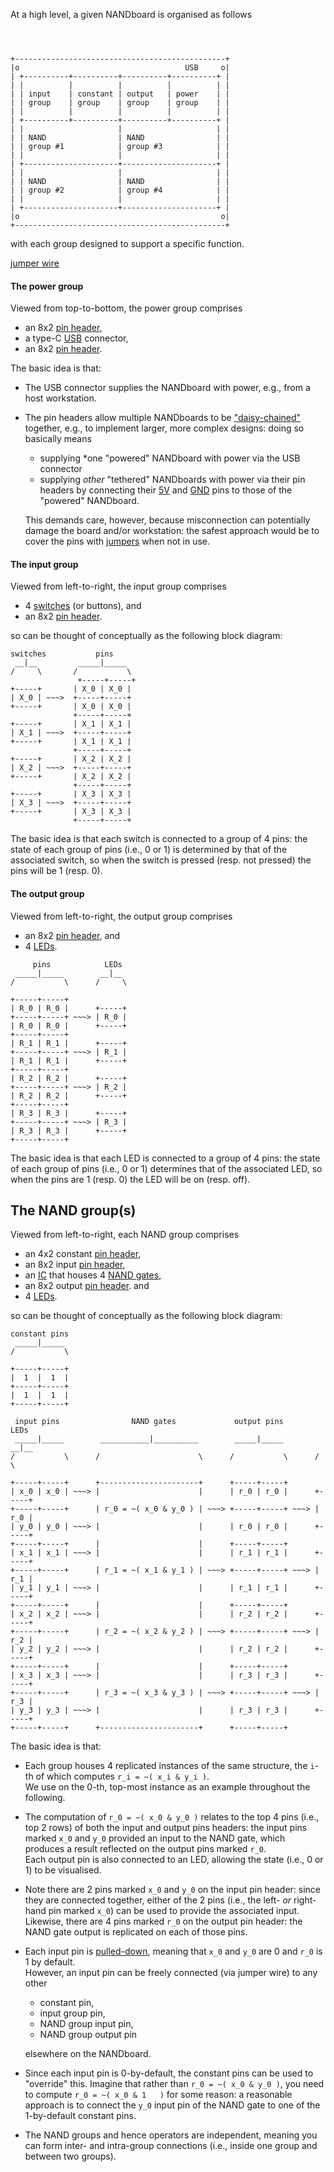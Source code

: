 At a high level, a given 
NANDboard
is organised as follows

```



+-----------------------------------------------+
|o                                     USB     o|
| +----------+----------+----------+----------+ |
| |          |          |          |          | |
| | input    | constant | output   | power    | |
| | group    | group    | group    | group    | |
| |          |          |          |          | |
| +----------+----------+----------+----------+ |
| |                     |                     | |
| | NAND                | NAND                | |
| | group #1            | group #3            | |
| |                     |                     | |
| +---------------------+---------------------+ |
| |                     |                     | |
| | NAND                | NAND                | |
| | group #2            | group #4            | |
| |                     |                     | |
| +---------------------+---------------------+ |
|o                                             o|
+-----------------------------------------------+

```

with each group designed to support a specific function.

[jumper wire](https://en.wikipedia.org/wiki/Jump_wire)


#### The power    group

Viewed from top-to-bottom,
the  power  group comprises

- an 8x2          [pin header](https://en.wikipedia.org/wiki/Pin_header),
- a type-C [USB](https://en.wikipedia.org/wiki/USB) connector,
- an 8x2          [pin header](https://en.wikipedia.org/wiki/Pin_header).

The basic idea is that:

- The USB connector supplies the 
  NANDboard 
  with power, e.g., from a host workstation.
- The pin headers allow multiple 
  NANDboards 
  to be
  ["daisy-chained"](https://en.wikipedia.org/wiki/Daisy_chain_(electrical_engineering))
  together, e.g., to implement larger, more complex designs: doing
  so basically means 
  
  - supplying *one
    "powered"  NANDboard 
    with power via the USB connector
  - supplying *other*
    "tethered" NANDboards
    with power via their pin headers by connecting their
     [5V](https://en.wikipedia.org/wiki/Volt)
    and
    [GND](https://en.wikipedia.org/wiki/Ground_(electricity))
    pins to those of the
    "powered"  NANDboard.

  This demands care, however, because misconnection can potentially 
  damage the board and/or workstation: the safest approach would be
  to cover the pins with
  [jumpers](https://en.wikipedia.org/wiki/Jumper_(computing))
  when not in use.

#### The input    group

Viewed from left-to-right, 
the   input group comprises

- 4 [switches](http://en.wikipedia.org/wiki/Switch) (or buttons),
  and
- an 8x2          [pin header](https://en.wikipedia.org/wiki/Pin_header).

so can be thought of conceptually as the following block diagram:
   
```
switches           pins 
 __|__         _____|_____ 
/     \       /           \
               +-----+-----+
+-----+       | X_0 | X_0 |
| X_0 | ~~~>  +-----+-----+
+-----+       | X_0 | X_0 |
              +-----+-----+
+-----+       | X_1 | X_1 |
| X_1 | ~~~>  +-----+-----+
+-----+       | X_1 | X_1 |
              +-----+-----+
+-----+       | X_2 | X_2 |
| X_2 | ~~~>  +-----+-----+
+-----+       | X_2 | X_2 |
              +-----+-----+
+-----+       | X_3 | X_3 |
| X_3 | ~~~>  +-----+-----+
+-----+       | X_3 | X_3 |
              +-----+-----+
```

The basic idea is that
each switch is connected to a group of 4 pins:
the state of each group of pins (i.e., 0 or 1)
is determined by
that of the associated switch,
so when the switch is pressed (resp. not pressed) the pins will be 1 (resp. 0).

#### The output   group

Viewed from left-to-right, 
the  output group comprises

- an 8x2          [pin header](https://en.wikipedia.org/wiki/Pin_header),
  and
- 4 [LEDs](https://en.wikipedia.org/wiki/Light-emitting_diode).

```
     pins            LEDs
 _____|_____        __|__
/           \      /     \

+-----+-----+
| R_0 | R_0 |      +-----+
+-----+-----+ ~~~> | R_0 |
| R_0 | R_0 |      +-----+
+-----+-----+
| R_1 | R_1 |      +-----+
+-----+-----+ ~~~> | R_1 | 
| R_1 | R_1 |      +-----+
+-----+-----+
| R_2 | R_2 |      +-----+
+-----+-----+ ~~~> | R_2 |
| R_2 | R_2 |      +-----+
+-----+-----+
| R_3 | R_3 |      +-----+
+-----+-----+ ~~~> | R_3 |
| R_3 | R_3 |      +-----+
+-----+-----+
```

The basic idea is that
each LED    is connected to a group of 4 pins:
the state of each group of pins (i.e., 0 or 1)
determines
that of the associated LED,
so when the pins are 1 (resp. 0) the LED will be on (resp. off).

## The NAND     group(s)

Viewed from left-to-right, 
each NAND   group comprises

- an 4x2 constant [pin header](https://en.wikipedia.org/wiki/Pin_header),
- an 8x2    input [pin header](https://en.wikipedia.org/wiki/Pin_header),
- an [IC](http://www.ti.com/lit/gpn/sn74ac00) that houses 4 [NAND gates](https://en.wikipedia.org/wiki/NAND_gate),
- an 8x2   output [pin header](https://en.wikipedia.org/wiki/Pin_header).
  and
- 4 [LEDs](https://en.wikipedia.org/wiki/Light-emitting_diode).

so can be thought of conceptually as the following block diagram:

```
constant pins
 _____|_____
/           \

+-----+-----+
|  1  |  1  |
+-----+-----+
|  1  |  1  |
+-----+-----+

 input pins                NAND gates             output pins         LEDs
 _____|_____        ___________|__________        _____|_____        __|__
/           \      /                      \      /           \      /     \

+-----+-----+      +----------------------+      +-----+-----+
| x_0 | x_0 | ~~~> |                      |      | r_0 | r_0 |      +-----+
+-----+-----+      | r_0 = ~( x_0 & y_0 ) | ~~~> +-----+-----+ ~~~> | r_0 |
| y_0 | y_0 | ~~~> |                      |      | r_0 | r_0 |      +-----+
+-----+-----+      |                      |      +-----+-----+
| x_1 | x_1 | ~~~> |                      |      | r_1 | r_1 |      +-----+
+-----+-----+      | r_1 = ~( x_1 & y_1 ) | ~~~> +-----+-----+ ~~~> | r_1 |
| y_1 | y_1 | ~~~> |                      |      | r_1 | r_1 |      +-----+
+-----+-----+      |                      |      +-----+-----+
| x_2 | x_2 | ~~~> |                      |      | r_2 | r_2 |      +-----+
+-----+-----+      | r_2 = ~( x_2 & y_2 ) | ~~~> +-----+-----+ ~~~> | r_2 |
| y_2 | y_2 | ~~~> |                      |      | r_2 | r_2 |      +-----+
+-----+-----+      |                      |      +-----+-----+
| x_3 | x_3 | ~~~> |                      |      | r_3 | r_3 |      +-----+
+-----+-----+      | r_3 = ~( x_3 & y_3 ) | ~~~> +-----+-----+ ~~~> | r_3 |
| y_3 | y_3 | ~~~> |                      |      | r_3 | r_3 |      +-----+
+-----+-----+      +----------------------+      +-----+-----+
```
   
The basic idea is that:

- Each group houses 4 replicated instances of the same structure,
  the `i`-th of which computes 
  `r_i = ~( x_i & y_i )`.  
  We use on the 0-th, top-most instance as an example throughout
  the following.  

- The computation of
  `r_0 = ~( x_0 & y_0 )`
  relates to the top 4 pins (i.e., top 2 rows) of both the input
  and output pins headers: the input pins marked `x_0` and `y_0` 
  provided an input to the NAND gate, which produces a result 
  reflected on the output pins marked `r_0`.  
  Each output pin is also connected to an LED, allowing the state
  (i.e., 0 or 1) to be visualised.

- Note there are 2 pins marked `x_0` and `y_0` on the input pin
  header: since they are connected together, either of the 2 pins
  (i.e., the left- *or* right-hand pin marked `x_0`) can be used 
  to provide the associated input.  Likewise, there are 4 pins
  marked `r_0` on the output pin header: the NAND gate output is
  replicated on each of those pins.

- Each input pin is 
  [pulled-down](http://en.wikipedia.org/wiki/Pull-up_resistor), 
  meaning that `x_0` and `y_0` are 0 and `r_0` is 1 by default.  
  However, an input pin can be freely connected (via jumper wire)
  to any other

  - constant           pin,
  - input group        pin,
  - NAND  group input  pin,
  - NAND  group output pin

  elsewhere on the NANDboard.

- Since each input pin is 0-by-default, the constant pins can be
  used to "override" this.  Imagine that rather than
  `r_0 = ~( x_0 & y_0 )`,
  you need to compute
  `r_0 = ~( x_0 & 1   )`
  for some reason: a reasonable approach is to connect the `y_0` 
  input pin of the NAND gate to one of the 1-by-default constant
  pins.

- The NAND groups and hence operators are independent, meaning 
  you can form inter- and intra-group connections (i.e., inside 
  one group and between two groups).
